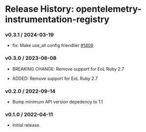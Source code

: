 # Release History: opentelemetry-instrumentation-registry

### v0.3.1 / 2024-03-19

* fix: Make use_all config friendlier [#1406](https://github.com/open-telemetry/opentelemetry-ruby/pull/1406)

### v0.3.0 / 2023-06-08

* BREAKING CHANGE: Remove support for EoL Ruby 2.7 

* ADDED: Remove support for EoL Ruby 2.7 

### v0.2.0 / 2022-09-14

* Bump minimum API version depedency to 1.1

### v0.1.0 / 2022-04-11

* Initial release.
